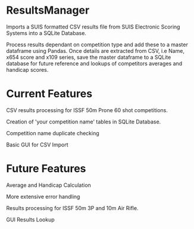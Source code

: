 # ResultsManager
Imports a SUIS formatted CSV results file from SUIS Electronic Scoring Systems into a SQLite Database.

Process results dependant on competition type and add these to a master dataframe using Pandas. Once details are extracted from CSV, i.e Name, x654 score and x109 series, save the master dataframe to a SQLite database for future reference and lookups of competitors averages and handicap scores.  

# Current Features

CSV results processing for ISSF 50m Prone 60 shot competitions. 

Creation of 'your competition name' tables in SQLite Database.

Competition name duplicate checking

Basic GUI for CSV Import

# Future Features

Average and Handicap Calculation

More extensive error handling

Results processing for ISSF 50m 3P and 10m Air Rifle.

GUI Results Lookup 


